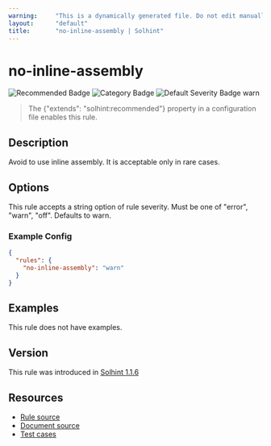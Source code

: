 ```yaml
---
warning:     "This is a dynamically generated file. Do not edit manually."
layout:      "default"
title:       "no-inline-assembly | Solhint"
---
```


# no-inline-assembly
![Recommended Badge](https://img.shields.io/badge/-Recommended-brightgreen)
![Category Badge](https://img.shields.io/badge/-Security%20Rules-informational)
![Default Severity Badge warn](https://img.shields.io/badge/Default%20Severity-warn-yellow)
> The {"extends": "solhint:recommended"} property in a configuration file enables this rule.


## Description
Avoid to use inline assembly. It is acceptable only in rare cases.

## Options
This rule accepts a string option of rule severity. Must be one of "error", "warn", "off". Defaults to warn.

### Example Config
```json
{
  "rules": {
    "no-inline-assembly": "warn"
  }
}
```


## Examples
This rule does not have examples.

## Version
This rule was introduced in [Solhint 1.1.6](https://github.com/protofire/solhint/blob/v1.1.6)

## Resources
- [Rule source](https://github.com/protofire/solhint/blob/master/lib/rules/security/no-inline-assembly.js)
- [Document source](https://github.com/protofire/solhint/blob/master/docs/rules/security/no-inline-assembly.md)
- [Test cases](https://github.com/protofire/solhint/blob/master/test/rules/security/no-inline-assembly.js)
